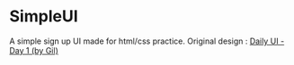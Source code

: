 # SimpleUI
A simple sign up UI made for html/css practice.
Original design : [Daily UI - Day 1 (by Gil)](https://dribbble.com/shots/2314157-Daily-UI-Day-1)

